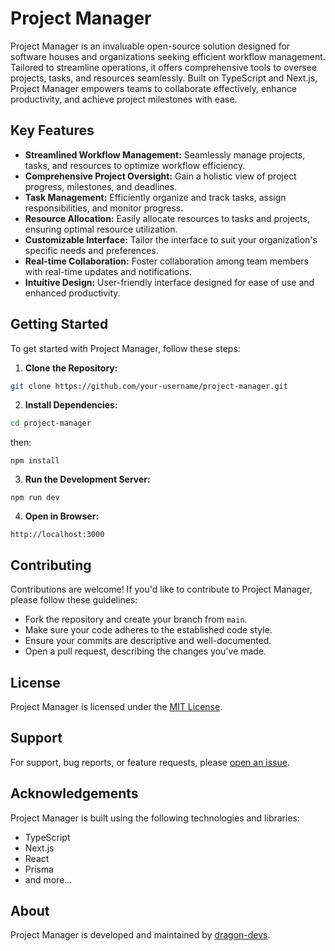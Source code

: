 # Project Manager

Project Manager is an invaluable open-source solution designed for software houses and organizations seeking efficient workflow management. Tailored to streamline operations, it offers comprehensive tools to oversee projects, tasks, and resources seamlessly. Built on TypeScript and Next.js, Project Manager empowers teams to collaborate effectively, enhance productivity, and achieve project milestones with ease.

## Key Features

- **Streamlined Workflow Management:** Seamlessly manage projects, tasks, and resources to optimize workflow efficiency.
- **Comprehensive Project Oversight:** Gain a holistic view of project progress, milestones, and deadlines.
- **Task Management:** Efficiently organize and track tasks, assign responsibilities, and monitor progress.
- **Resource Allocation:** Easily allocate resources to tasks and projects, ensuring optimal resource utilization.
- **Customizable Interface:** Tailor the interface to suit your organization's specific needs and preferences.
- **Real-time Collaboration:** Foster collaboration among team members with real-time updates and notifications.
- **Intuitive Design:** User-friendly interface designed for ease of use and enhanced productivity.

## Getting Started

To get started with Project Manager, follow these steps:

1. **Clone the Repository:**
```bash
git clone https://github.com/your-username/project-manager.git
```

2. **Install Dependencies:**
```bash
cd project-manager
```
then:
```
npm install
```

3. **Run the Development Server:**
```
npm run dev
```


4. **Open in Browser:**
```
http://localhost:3000
```


## Contributing

Contributions are welcome! If you'd like to contribute to Project Manager, please follow these guidelines:

- Fork the repository and create your branch from `main`.
- Make sure your code adheres to the established code style.
- Ensure your commits are descriptive and well-documented.
- Open a pull request, describing the changes you've made.

## License

Project Manager is licensed under the [MIT License](LICENSE).

## Support

For support, bug reports, or feature requests, please [open an issue](https://github.com/your-username/project-manager/issues).

## Acknowledgements

Project Manager is built using the following technologies and libraries:

- TypeScript
- Next.js
- React
- Prisma
- and more...

## About

Project Manager is developed and maintained by [dragon-devs](https://dragon-devs.vercel.app).
